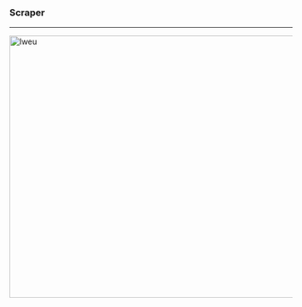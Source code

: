 ### Scraper
---

<img width="1045" height="466" alt="lweu" src="https://github.com/user-attachments/assets/2c308408-350e-477a-96c0-8ca7c82d9cf6" />
